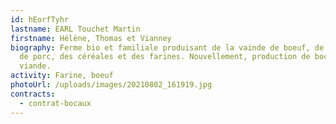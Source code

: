 ```yaml
---
id: hEorfTyhr
lastname: EARL Touchet Martin
firstname: Hélène, Thomas et Vianney
biography: Ferme bio et familiale produisant de la vainde de boeuf, de veau et
  de porc, des céréales et des farines. Nouvellement, production de bocaux de
  viande.
activity: Farine, boeuf
photoUrl: /uploads/images/20210802_161919.jpg
contracts:
  - contrat-bocaux
---
```

